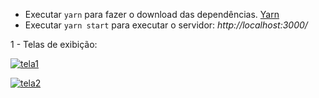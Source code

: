 - Executar `yarn` para fazer o download das dependências. [Yarn](https://yarnpkg.com/)
- Executar `yarn start` para executar o servidor: *http://localhost:3000/*

1 - Telas de exibição: <br>

[![tela1](https://raw.githubusercontent.com/rickson-simoes/BC11_react_01/master/imgs_exemplares/img1.png "img1")](https://raw.githubusercontent.com/rickson-simoes/BC11_react_01/master/imgs_exemplares/img1.png "img1")


[![tela2](https://raw.githubusercontent.com/rickson-simoes/BC11_react_01/master/imgs_exemplares/img2.png "img2")](https://raw.githubusercontent.com/rickson-simoes/BC11_react_01/master/imgs_exemplares/img2.png "img2")
